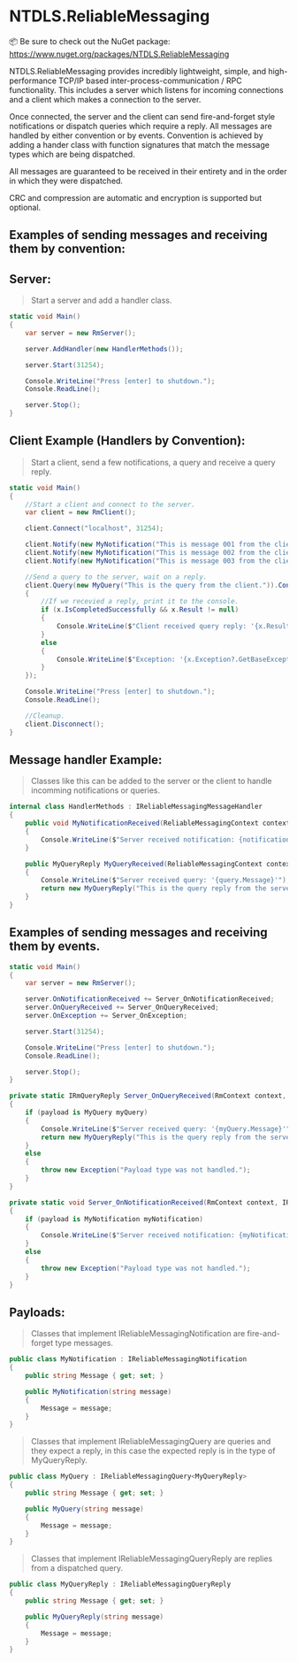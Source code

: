 # NTDLS.ReliableMessaging

📦 Be sure to check out the NuGet package: https://www.nuget.org/packages/NTDLS.ReliableMessaging

NTDLS.ReliableMessaging provides incredibly lightweight, simple, and high-performance TCP/IP based inter-process-communication / RPC functionality. This includes a server which listens for incoming connections and a client which makes a connection to the server.

Once connected, the server and the client can send fire-and-forget style notifications or dispatch queries which require a reply.
All messages are handled by either convention or by events. Convention is achieved by adding a hander class with function signatures that match the message types which are being dispatched.

All messages are guaranteed to be received in their entirety and in the order in which they were dispatched.

CRC and compression are automatic and encryption is supported but optional.

## Examples of sending messages and receiving them by convention:
## Server:
  > Start a server and add a handler class.

```csharp
static void Main()
{
    var server = new RmServer();

    server.AddHandler(new HandlerMethods());

    server.Start(31254);

    Console.WriteLine("Press [enter] to shutdown.");
    Console.ReadLine();

    server.Stop();
}
```

## Client Example (Handlers by Convention):
  > Start a client, send a few notifications, a query and receive a query reply.

```csharp
static void Main()
{
    //Start a client and connect to the server.
    var client = new RmClient();

    client.Connect("localhost", 31254);

    client.Notify(new MyNotification("This is message 001 from the client."));
    client.Notify(new MyNotification("This is message 002 from the client."));
    client.Notify(new MyNotification("This is message 003 from the client."));

    //Send a query to the server, wait on a reply.
    client.Query(new MyQuery("This is the query from the client.")).ContinueWith(x =>
    {
        //If we recevied a reply, print it to the console.
        if (x.IsCompletedSuccessfully && x.Result != null)
        {
            Console.WriteLine($"Client received query reply: '{x.Result.Message}'");
        }
        else
        {
            Console.WriteLine($"Exception: '{x.Exception?.GetBaseException()?.Message}'");
        }
    });

    Console.WriteLine("Press [enter] to shutdown.");
    Console.ReadLine();

    //Cleanup.
    client.Disconnect();
}
```

## Message handler Example:
  > Classes like this can be added to the server or the client to handle incomming notifications or queries.

```csharp
internal class HandlerMethods : IReliableMessagingMessageHandler
{
    public void MyNotificationReceived(ReliableMessagingContext context, MyNotification notification)
    {
        Console.WriteLine($"Server received notification: {notification.Message}");
    }

    public MyQueryReply MyQueryReceived(ReliableMessagingContext context, MyQuery query)
    {
        Console.WriteLine($"Server received query: '{query.Message}'");
        return new MyQueryReply("This is the query reply from the server.");
    }
}
```

## Examples of sending messages and receiving them by events.
```csharp
static void Main()
{
    var server = new RmServer();

    server.OnNotificationReceived += Server_OnNotificationReceived;
    server.OnQueryReceived += Server_OnQueryReceived;
    server.OnException += Server_OnException;

    server.Start(31254);

    Console.WriteLine("Press [enter] to shutdown.");
    Console.ReadLine();

    server.Stop();
}

private static IRmQueryReply Server_OnQueryReceived(RmContext context, IRmPayload payload)
{
    if (payload is MyQuery myQuery)
    {
        Console.WriteLine($"Server received query: '{myQuery.Message}'");
        return new MyQueryReply("This is the query reply from the server.");
    }
    else
    {
        throw new Exception("Payload type was not handled.");
    }
}

private static void Server_OnNotificationReceived(RmContext context, IRmNotification payload)
{
    if (payload is MyNotification myNotification)
    {
        Console.WriteLine($"Server received notification: {myNotification.Message}");
    }
    else
    {
        throw new Exception("Payload type was not handled.");
    }
}
```

## Payloads:
  > Classes that implement IReliableMessagingNotification are fire-and-forget type messages.

```csharp
public class MyNotification : IReliableMessagingNotification
{
    public string Message { get; set; }

    public MyNotification(string message)
    {
        Message = message;
    }
}
```

> Classes that implement IReliableMessagingQuery are queries and they expect a reply, in this case the expected reply is in the type of MyQueryReply.
```csharp
public class MyQuery : IReliableMessagingQuery<MyQueryReply>
{
    public string Message { get; set; }

    public MyQuery(string message)
    {
        Message = message;
    }
}
```

> Classes that implement IReliableMessagingQueryReply are replies from a dispatched query.
```csharp
public class MyQueryReply : IReliableMessagingQueryReply
{
    public string Message { get; set; }

    public MyQueryReply(string message)
    {
        Message = message;
    }
}
```
